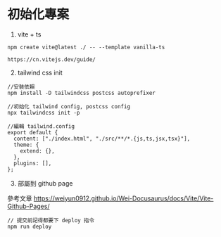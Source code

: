 # 初始化專案

1. vite + ts

```
npm create vite@latest ./ -- --template vanilla-ts
```

```
https://cn.vitejs.dev/guide/
```

2. tailwind css init

```
//安裝依賴
npm install -D tailwindcss postcss autoprefixer
```

```
//初始化 tailwind config, postcss config
npx tailwindcss init -p
```

```
//編輯 tailwind.config
export default {
  content: ["./index.html", "./src/**/*.{js,ts,jsx,tsx}"],
  theme: {
    extend: {},
  },
  plugins: [],
};
```

3. 部屬到 github page

參考文章
https://weiyun0912.github.io/Wei-Docusaurus/docs/Vite/Vite-Github-Pages/

```
// 提交前記得都要下 deploy 指令
npm run deploy
```
